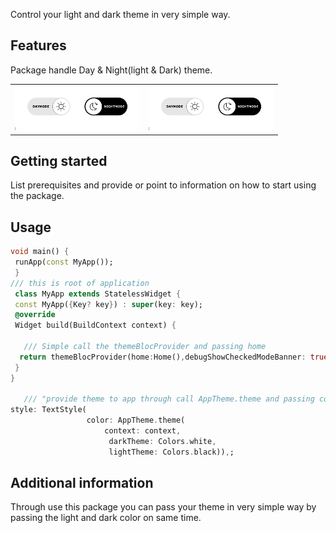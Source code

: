 <!-- 
This README describes the package. If you publish this package to pub.dev,
this README's contents appear on the landing page for your package.

For information about how to write a good package README, see the guide for
[writing package pages](https://dart.dev/guides/libraries/writing-package-pages). 

For general information about developing packages, see the Dart guide for
[creating packages](https://dart.dev/guides/libraries/create-library-packages)
and the Flutter guide for
[developing packages and plugins](https://flutter.dev/developing-packages). 
-->

Control your light and dark theme in very simple way.

## Features

Package handle Day & Night(light & Dark) theme.

<table>
  <tr>
    <td><img src="https://github.com/kjkartik/flutter_theme_manager_/blob/master/example/assets/theme.png?raw=true" alt="Success Status" width="200"></td>
    <td><img src="https://github.com/kjkartik/flutter_theme_manager_/blob/master/example/assets/theme.png?raw=true" alt="How example looks" width="200"></td>
  </tr>
</table>

## Getting started

List prerequisites and provide or point to information on how to
start using the package.

## Usage

```dart
void main() {
 runApp(const MyApp());
 }
/// this is root of application
 class MyApp extends StatelessWidget {
 const MyApp({Key? key}) : super(key: key);
 @override
 Widget build(BuildContext context) {
   
   /// Simple call the themeBlocProvider and passing home
  return themeBlocProvider(home:Home(),debugShowCheckedModeBanner: true  );
 }
}

   /// "provide theme to app through call AppTheme.theme and passing context,lightTheme color and darkThemeColor".
style: TextStyle(
                 color: AppTheme.theme(
                     context: context,
                      darkTheme: Colors.white, 
                      lightTheme: Colors.black)),;
```

## Additional information

 Through use this package you can pass your theme in very simple way by passing the light and dark color on same time.
